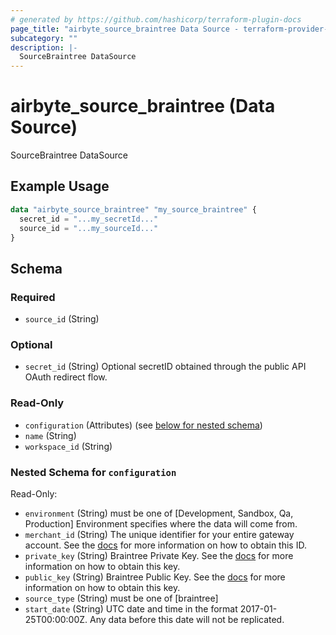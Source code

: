 ```yaml
---
# generated by https://github.com/hashicorp/terraform-plugin-docs
page_title: "airbyte_source_braintree Data Source - terraform-provider-airbyte"
subcategory: ""
description: |-
  SourceBraintree DataSource
---
```


# airbyte_source_braintree (Data Source)

SourceBraintree DataSource

## Example Usage

```terraform
data "airbyte_source_braintree" "my_source_braintree" {
  secret_id = "...my_secretId..."
  source_id = "...my_sourceId..."
}
```

<!-- schema generated by tfplugindocs -->
## Schema

### Required

- `source_id` (String)

### Optional

- `secret_id` (String) Optional secretID obtained through the public API OAuth redirect flow.

### Read-Only

- `configuration` (Attributes) (see [below for nested schema](#nestedatt--configuration))
- `name` (String)
- `workspace_id` (String)

<a id="nestedatt--configuration"></a>
### Nested Schema for `configuration`

Read-Only:

- `environment` (String) must be one of [Development, Sandbox, Qa, Production]
Environment specifies where the data will come from.
- `merchant_id` (String) The unique identifier for your entire gateway account. See the <a href="https://docs.airbyte.com/integrations/sources/braintree">docs</a> for more information on how to obtain this ID.
- `private_key` (String) Braintree Private Key. See the <a href="https://docs.airbyte.com/integrations/sources/braintree">docs</a> for more information on how to obtain this key.
- `public_key` (String) Braintree Public Key. See the <a href="https://docs.airbyte.com/integrations/sources/braintree">docs</a> for more information on how to obtain this key.
- `source_type` (String) must be one of [braintree]
- `start_date` (String) UTC date and time in the format 2017-01-25T00:00:00Z. Any data before this date will not be replicated.


